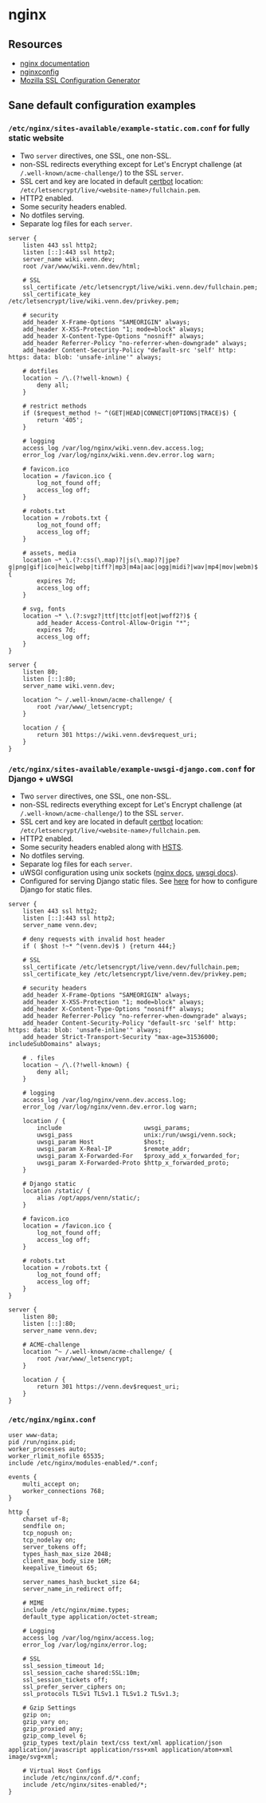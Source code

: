 # nginx

## Resources

* [nginx documentation](https://nginx.org/en/docs/)
* [nginxconfig](https://www.digitalocean.com/community/tools/nginx)
* [Mozilla SSL Configuration Generator](https://ssl-config.mozilla.org/)

## Sane default configuration examples

### `/etc/nginx/sites-available/example-static.com.conf` for fully static website

* Two `server` directives, one SSL, one non-SSL.
* non-SSL redirects everything except for Let's Encrypt challenge
(at `/.well-known/acme-challenge/`) to the SSL `server`.
* SSL cert and key are located in default [certbot](https://certbot.eff.org/)
location: `/etc/letsencrypt/live/<website-name>/fullchain.pem`.
* HTTP2 enabled.
* Some security headers enabled.
* No dotfiles serving.
* Separate log files for each `server`.

```
server {
	listen 443 ssl http2;
	listen [::]:443 ssl http2;
	server_name wiki.venn.dev;
	root /var/www/wiki.venn.dev/html;

	# SSL
	ssl_certificate /etc/letsencrypt/live/wiki.venn.dev/fullchain.pem;
	ssl_certificate_key /etc/letsencrypt/live/wiki.venn.dev/privkey.pem;

	# security
	add_header X-Frame-Options "SAMEORIGIN" always;
	add_header X-XSS-Protection "1; mode=block" always;
	add_header X-Content-Type-Options "nosniff" always;
	add_header Referrer-Policy "no-referrer-when-downgrade" always;
	add_header Content-Security-Policy "default-src 'self' http: https: data: blob: 'unsafe-inline'" always;

	# dotfiles
	location ~ /\.(?!well-known) {
		deny all;
	}

	# restrict methods
	if ($request_method !~ ^(GET|HEAD|CONNECT|OPTIONS|TRACE)$) {
		return '405';
	}

	# logging
	access_log /var/log/nginx/wiki.venn.dev.access.log;
	error_log /var/log/nginx/wiki.venn.dev.error.log warn;

	# favicon.ico
	location = /favicon.ico {
		log_not_found off;
		access_log off;
	}

	# robots.txt
	location = /robots.txt {
		log_not_found off;
		access_log off;
	}

	# assets, media
	location ~* \.(?:css(\.map)?|js(\.map)?|jpe?g|png|gif|ico|heic|webp|tiff?|mp3|m4a|aac|ogg|midi?|wav|mp4|mov|webm)$ {
		expires 7d;
		access_log off;
	}

	# svg, fonts
	location ~* \.(?:svgz?|ttf|ttc|otf|eot|woff2?)$ {
		add_header Access-Control-Allow-Origin "*";
		expires 7d;
		access_log off;
	}
}

server {
	listen 80;
	listen [::]:80;
	server_name wiki.venn.dev;

	location ^~ /.well-known/acme-challenge/ {
		root /var/www/_letsencrypt;
	}

	location / {
		return 301 https://wiki.venn.dev$request_uri;
	}
}
```

### `/etc/nginx/sites-available/example-uwsgi-django.com.conf` for Django + uWSGI

* Two `server` directives, one SSL, one non-SSL.
* non-SSL redirects everything except for Let's Encrypt challenge
(at `/.well-known/acme-challenge/`) to the SSL `server`.
* SSL cert and key are located in default [certbot](https://certbot.eff.org/)
location: `/etc/letsencrypt/live/<website-name>/fullchain.pem`.
* HTTP2 enabled.
* Some security headers enabled along with [HSTS](https://developer.mozilla.org/en-US/docs/Web/HTTP/Headers/Strict-Transport-Security).
* No dotfiles serving.
* Separate log files for each `server`.
* uWSGI configuration using unix sockets
([nginx docs](https://docs.nginx.com/nginx/admin-guide/web-server/app-gateway-uwsgi-django),
[uwsgi docs](https://uwsgi-docs.readthedocs.io/en/latest/Nginx.html)).
* Configured for serving Django static files. See [here](django.md) for how to
configure Django for static files.

```
server {
	listen 443 ssl http2;
	listen [::]:443 ssl http2;
	server_name venn.dev;

	# deny requests with invalid host header
	if ( $host !~* ^(venn.dev)$ ) {return 444;}

	# SSL
	ssl_certificate /etc/letsencrypt/live/venn.dev/fullchain.pem;
	ssl_certificate_key /etc/letsencrypt/live/venn.dev/privkey.pem;

	# security headers
	add_header X-Frame-Options "SAMEORIGIN" always;
	add_header X-XSS-Protection "1; mode=block" always;
	add_header X-Content-Type-Options "nosniff" always;
	add_header Referrer-Policy "no-referrer-when-downgrade" always;
	add_header Content-Security-Policy "default-src 'self' http: https: data: blob: 'unsafe-inline'" always;
	add_header Strict-Transport-Security "max-age=31536000; includeSubDomains" always;

	# . files
	location ~ /\.(?!well-known) {
		deny all;
	}

	# logging
	access_log /var/log/nginx/venn.dev.access.log;
	error_log /var/log/nginx/venn.dev.error.log warn;

	location / {
		include                       uwsgi_params;
		uwsgi_pass                    unix:/run/uwsgi/venn.sock;
		uwsgi_param Host              $host;
		uwsgi_param X-Real-IP         $remote_addr;
		uwsgi_param X-Forwarded-For   $proxy_add_x_forwarded_for;
		uwsgi_param X-Forwarded-Proto $http_x_forwarded_proto;
	}

	# Django static
	location /static/ {
		alias /opt/apps/venn/static/;
	}

	# favicon.ico
	location = /favicon.ico {
		log_not_found off;
		access_log off;
	}

	# robots.txt
	location = /robots.txt {
		log_not_found off;
		access_log off;
	}
}

server {
	listen 80;
	listen [::]:80;
	server_name venn.dev;

	# ACME-challenge
	location ^~ /.well-known/acme-challenge/ {
		root /var/www/_letsencrypt;
	}

	location / {
		return 301 https://venn.dev$request_uri;
	}
}
```

### `/etc/nginx/nginx.conf`

```
user www-data;
pid /run/nginx.pid;
worker_processes auto;
worker_rlimit_nofile 65535;
include /etc/nginx/modules-enabled/*.conf;

events {
	multi_accept on;
	worker_connections 768;
}

http {
	charset uf-8;
	sendfile on;
	tcp_nopush on;
	tcp_nodelay on;
	server_tokens off;
	types_hash_max_size 2048;
	client_max_body_size 16M;
	keepalive_timeout 65;

	server_names_hash_bucket_size 64;
	server_name_in_redirect off;

	# MIME
	include /etc/nginx/mime.types;
	default_type application/octet-stream;

	# Logging
	access_log /var/log/nginx/access.log;
	error_log /var/log/nginx/error.log;

	# SSL
	ssl_session_timeout 1d;
	ssl_session_cache shared:SSL:10m;
	ssl_session_tickets off;
	ssl_prefer_server_ciphers on;
	ssl_protocols TLSv1 TLSv1.1 TLSv1.2 TLSv1.3;

	# Gzip Settings
	gzip on;
	gzip_vary on;
	gzip_proxied any;
	gzip_comp_level 6;
	gzip_types text/plain text/css text/xml application/json application/javascript application/rss+xml application/atom+xml image/svg+xml;

	# Virtual Host Configs
	include /etc/nginx/conf.d/*.conf;
	include /etc/nginx/sites-enabled/*;
}
```

